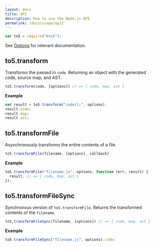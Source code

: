 ```yaml
---
layout: docs
title: API
description: How to use the Node.js API.
permalink: /docs/usage/api/
---
```


```javascript
var to5 = require("6to5");
```

See [Options](/docs/usage/options) for relevant documentation.

## to5.transform

Transforms the passed in `code`. Returning an object with the generated code,
source map, and AST.

```js
to5.transform(code, [options]) // => { code, map, ast }
```

**Example**

```js
var result = to5.transform("code();", options);
result.code;
result.map;
result.ast;
```

## to5.transformFile

Asynchronously transforms the entire contents of a file.

```js
to5.transformFile(filename, [options], callback)
```

**Example**

```js
to5.transformFile("filename.js", options, function (err, result) {
  result; // => { code, map, ast }
});
```

## to5.transformFileSync

Synchronous version of `to5.transformFile`. Returns the transformed contents of
the `filename`.

```js
to5.transformFileSync(filename, [options]) // => { code, map, ast }
```

**Example**

```js
to5.transformFileSync("filename.js", options).code;
```
